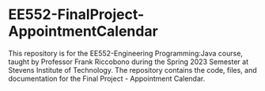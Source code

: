 # EE552-FinalProject-AppointmentCalendar
This repository is for the EE552-Engineering Programming:Java course, taught by Professor Frank Riccobono during the Spring 2023 Semester at Stevens Institute of Technology. The repository contains the code, files, and documentation for the Final Project - Appointment Calendar. 
